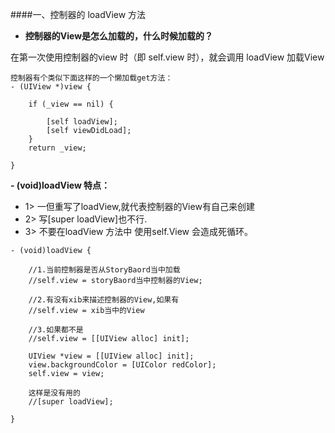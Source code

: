 
####一、控制器的 loadView 方法

- **控制器的View是怎么加载的，什么时候加载的？**

在第一次使用控制器的view 时（即 self.view 时），就会调用 loadView 加载View 
```objc
控制器有个类似下面这样的一个懒加载get方法：
- (UIView *)view {

    if (_view == nil) {

        [self loadView];
        [self viewDidLoad];
    }
    return _view;

}

```


**- (void)loadView 特点：**
- 1> 一但重写了loadView,就代表控制器的View有自己来创建
- 2> 写[super loadView]也不行.
- 3> 不要在loadView 方法中 使用self.View  会造成死循环。

```objc
- (void)loadView {
    
    //1.当前控制器是否从StoryBaord当中加载
    //self.view = storyBaord当中控制器的View;
    
    //2.有没有xib来描述控制器的View,如果有
    //self.view = xib当中的View
    
    //3.如果都不是
    //self.view = [[UIView alloc] init];
    
    UIView *view = [[UIView alloc] init];
    view.backgroundColor = [UIColor redColor];
    self.view = view;
    
    这样是没有用的
    //[super loadView];
    
}

```
